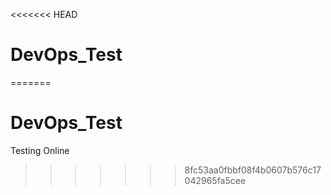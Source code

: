 <<<<<<< HEAD
# DevOps_Test
=======
# DevOps_Test
Testing Online
>>>>>>> 8fc53aa0fbbf08f4b0607b576c17042965fa5cee
